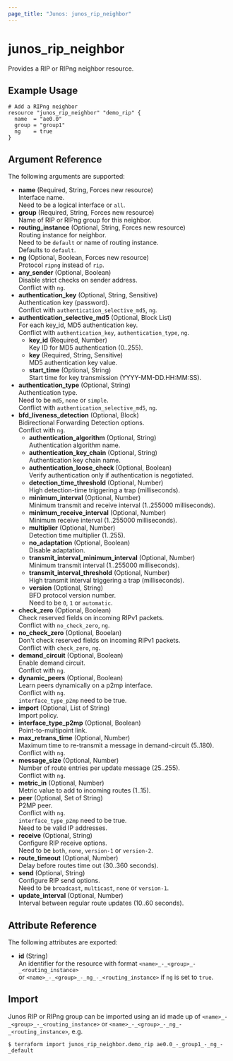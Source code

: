 ```yaml
---
page_title: "Junos: junos_rip_neighbor"
---
```


# junos_rip_neighbor

Provides a RIP or RIPng neighbor resource.

## Example Usage

```hcl
# Add a RIPng neighbor
resource "junos_rip_neighbor" "demo_rip" {
  name  = "ae0.0"
  group = "group1"
  ng    = true
}
```

## Argument Reference

The following arguments are supported:

- **name** (Required, String, Forces new resource)  
  Interface name.  
  Need to be a logical interface or `all`.
- **group** (Required, String, Forces new resource)  
  Name of RIP or RIPng group for this neighbor.
- **routing_instance** (Optional, String, Forces new resource)  
  Routing instance for neighbor.  
  Need to be `default` or name of routing instance.  
  Defaults to `default`.
- **ng** (Optional, Boolean, Forces new resource)  
  Protocol `ripng` instead of `rip`.
- **any_sender** (Optional, Boolean)  
  Disable strict checks on sender address.  
  Conflict with `ng`.
- **authentication_key** (Optional, String, Sensitive)  
  Authentication key (password).  
  Conflict with `authentication_selective_md5`, `ng`.
- **authentication_selective_md5** (Optional, Block List)  
  For each key_id, MD5 authentication key.  
  Conflict with `authentication_key`, `authentication_type`, `ng`.
  - **key_id** (Required, Number)  
    Key ID for MD5 authentication (0..255).
  - **key** (Required, String, Sensitive)  
    MD5 authentication key value.
  - **start_time** (Optional, String)  
    Start time for key transmission (YYYY-MM-DD.HH:MM:SS).
- **authentication_type** (Optional, String)  
  Authentication type.  
  Need to be `md5`, `none` or `simple`.  
  Conflict with `authentication_selective_md5`, `ng`.
- **bfd_liveness_detection** (Optional, Block)  
  Bidirectional Forwarding Detection options.  
  Conflict with `ng`.
  - **authentication_algorithm** (Optional, String)  
    Authentication algorithm name.
  - **authentication_key_chain** (Optional, String)  
    Authentication key chain name.
  - **authentication_loose_check** (Optional, Boolean)  
    Verify authentication only if authentication is negotiated.
  - **detection_time_threshold** (Optional, Number)  
    High detection-time triggering a trap (milliseconds).
  - **minimum_interval** (Optional, Number)  
    Minimum transmit and receive interval (1..255000 milliseconds).
  - **minimum_receive_interval** (Optional, Number)  
    Minimum receive interval (1..255000 milliseconds).
  - **multiplier** (Optional, Number)  
    Detection time multiplier (1..255).
  - **no_adaptation** (Optional, Boolean)  
    Disable adaptation.
  - **transmit_interval_minimum_interval** (Optional, Number)  
    Minimum transmit interval (1..255000 milliseconds).
  - **transmit_interval_threshold** (Optional, Number)  
    High transmit interval triggering a trap (milliseconds).
  - **version** (Optional, String)  
    BFD protocol version number.  
    Need to be `0`, `1` or `automatic`.
- **check_zero** (Optional, Boolean)  
  Check reserved fields on incoming RIPv1 packets.  
  Conflict with `no_check_zero`, `ng`.
- **no_check_zero** (Optional, Booelan)  
  Don't check reserved fields on incoming RIPv1 packets.  
  Conflict with `check_zero`, `ng`.
- **demand_circuit** (Optional, Boolean)  
  Enable demand circuit.  
  Conflict with `ng`.
- **dynamic_peers** (Optional, Boolean)  
  Learn peers dynamically on a p2mp interface.  
  Conflict with `ng`.  
  `interface_type_p2mp` need to be true.
- **import** (Optional, List of String)  
  Import policy.
- **interface_type_p2mp** (Optional, Boolean)  
  Point-to-multipoint link.
- **max_retrans_time** (Optional, Number)  
  Maximum time to re-transmit a message in demand-circuit (5..180).  
  Conflict with `ng`.
- **message_size** (Optional, Number)  
  Number of route entries per update message (25..255).  
  Conflict with `ng`.
- **metric_in** (Optional, Number)  
  Metric value to add to incoming routes (1..15).
- **peer** (Optional, Set of String)  
  P2MP peer.  
  Conflict with `ng`.  
  `interface_type_p2mp` need to be true.  
  Need to be valid IP addresses.
- **receive** (Optional, String)  
  Configure RIP receive options.  
  Need to be `both`, `none`, `version-1` or `version-2`.
- **route_timeout** (Optional, Number)  
  Delay before routes time out (30..360 seconds).
- **send** (Optional, String)  
  Configure RIP send options.  
  Need to be `broadcast`, `multicast`, `none` or `version-1`.
- **update_interval** (Optional, Number)  
  Interval between regular route updates (10..60 seconds).

## Attribute Reference

The following attributes are exported:

- **id** (String)  
  An identifier for the resource with format `<name>_-_<group>_-_<routing_instance>`  
  or `<name>_-_<group>_-_ng_-_<routing_instance>` if `ng` is set to `true`.

## Import

Junos RIP or RIPng group can be imported using an id made up of
`<name>_-_<group>_-_<routing_instance>` or `<name>_-_<group>_-_ng_-_<routing_instance>`, e.g.

```shell
$ terraform import junos_rip_neighbor.demo_rip ae0.0_-_group1_-_ng_-_default
```
